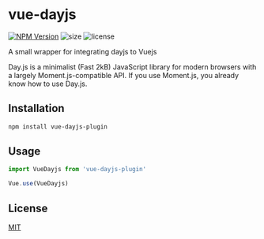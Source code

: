 # vue-dayjs
[![NPM Version][npm-version-image]][npm-url] ![size] ![license]

A small wrapper for integrating dayjs to Vuejs

Day.js is a minimalist (Fast 2kB) JavaScript library for modern browsers with a largely Moment.js-compatible API. If you use Moment.js, you already know how to use Day.js.

## Installation

```bash
npm install vue-dayjs-plugin
```

## Usage 

```js
import VueDayjs from 'vue-dayjs-plugin'

Vue.use(VueDayjs)
```

## License

[MIT](LICENSE)

[npm-url]: https://npmjs.org/package/vue-dayjs-plugin
[license]: https://badgen.net/npm/license/vue-dayjs-plugin
[dependencies]: https://badgen.net/npm/dependencies/vue-dayjs-plugin
[size]: https://badgen.net/packagephobia/install/vue-dayjs-plugin
[npm-version-image]: https://badgen.net/npm/v/vue-dayjs-plugin